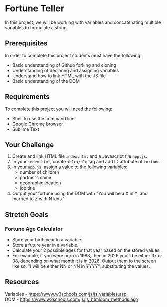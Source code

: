 # Fortune Teller
In this project, we will be working with variables and concatenating multiple variables to formulate a string. 

## Prerequisites
In order to complete this project students must have the following:
  - Basic understanding of Github forking and cloning
  - Understanding of declaring and assigning variables
  - Understand how to link HTML with the JS file
  - Basic understanding of the DOM

## Requirements
To complete this project you will need the following:
  - Shell to use the command line
  - Google Chrome browser
  - Sublime Text

## Your Challenge
1. Create and link HTML file `index.html` and a Javascript file `app.js`.
2. In your `index.html`, create `<h1></h1>` tag and add ID attribute of `fortune`.
2. In your `app.js`, assign a value to the following variables: 
    - number of children
    - partner's name 
    - geographic location 
    - job title
3. Output your fortune using the DOM with "You will be a X in Y, and married to Z with N kids."


## Stretch Goals
### Fortune Age Calculator
- Store your birth year in a variable.
- Store a future year in a variable.
- Calculate your 2 possible ages for that year based on the stored values.
- For example, if you were born in 1988, then in 2026 you'll be either 37 or 38, depending on what month it is in 2026. Output them to the screen like so: "I will be either NN or NN in YYYY", substituting the values.

## Resources
Variables - https://www.w3schools.com/js/js_variables.asp<br>
DOM - https://www.w3schools.com/js/js_htmldom_methods.asp

